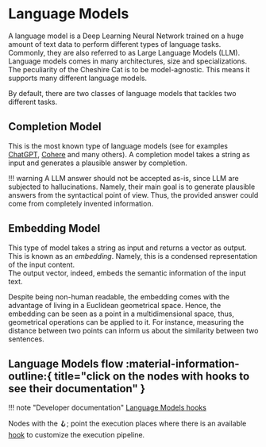 # Language Models

A language model is a Deep Learning Neural Network trained on a huge amount of text data to perform different types of language tasks.
Commonly, they are also referred to as Large Language Models (LLM).
Language models comes in many architectures, size and specializations.  
The peculiarity of the Cheshire Cat is to be model-agnostic. This means it supports many different language models.

By default, there are two classes of language models that tackles two different tasks.

## Completion Model

This is the most known type of language models
(see for examples [ChatGPT](https://openai.com/blog/chatgpt), [Cohere](https://cohere.com/) and many others). A completion model takes a string as input and generates a plausible answer by completion.

!!! warning
    A LLM answer should not be accepted as-is, since LLM are subjected to hallucinations.
    Namely, their main goal is to generate plausible answers from the syntactical point of view.
    Thus, the provided answer could come from completely invented information.

## Embedding Model

This type of model takes a string as input and returns a vector as output. This is known as an *embedding*.
Namely, this is a condensed representation of the input content.  
The output vector, indeed, embeds the semantic information of the input text.

Despite being non-human readable, the embedding comes with the advantage of living in a Euclidean geometrical space.
Hence, the embedding can be seen as a point in a multidimensional space, thus, geometrical operations can be applied to it.
For instance, measuring the distance between two points can inform us about the similarity between two sentences.

## Language Models flow :material-information-outline:{ title="click on the nodes with hooks to see their documentation" }

!!! note "Developer documentation"
    [Language Models hooks](../technical/API_Documentation/mad_hatter/core_plugin/hooks/models.md)

Nodes with the &#129693;; point the execution places where there is an available [hook](../technical/plugins/plugins.md) to customize the execution pipeline.
